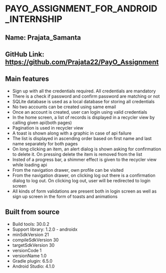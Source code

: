 # PAYO_ASSIGNMENT_FOR_ANDROID_INTERNSHIP
## Name: Prajata_Samanta
## GitHub Link: https://github.com/Prajata22/PayO_Assignment

## Main features
* Sign up with all the credentials required. All credentials are mandatory
* There is a check if password and confirm password are matching or not
* SQLite database is used as a local database for storing all credentials
* No two accounts can be created using same email
* Once an account is created, user can login using valid credentials
* In the home screen, a list of records is displayed in a recycler view by calling given api(both pages)
* Pagination is used in recycler view
* A toast is shown along with a graphic in case of api failure
* The list is displayed in ascending order based on first name and last name separately for both pages
* On long clicking an item, an alert dialog is shown asking for confirmation to delete it. On pressing delete the item is removed from the list
* Insted of a progress bar, a shimmer effect is given to the recycler view while loading api
* From the navigation drawer, own profile can be visited
* From the navigation drawer, on clicking log out there is a confirmation dialog to log out. On clicking log out, user will be redirected to login screen
* All kinds of form validations are present both in login screen as well as sign up screen in the form of toasts and animations

## Built from source
* Build tools: 30.0.2
* Support library: 1.2.0 - androidx
* minSdkVersion 21
* compileSdkVersion 30
* targetSdkVersion 30
* versionCode 1
* versionName 1.0
* Gradle plugin: 6.5.0
* Android Studio: 4.1.0
